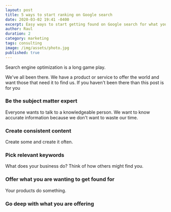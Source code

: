 ```yaml
---
layout: post
title: 5 ways to start ranking on Google search
date: 2020-03-02 19:41 -0400
excerpt: Easy ways to start getting found on Google search for what you sell and offer.
author: Raul
duration: 2
category: marketing
tags: consulting
image: /img/assets/photo.jpg
published: true
---
```


Search engine optimization is a long game play.

We've all been there. We have a product or service to offer the world and want those that need it to find us. If you haven't been there than this post is for you

### Be the subject matter expert

Everyone wants to talk to a knowledgeable person. We want to know accurate information because we don't want to waste our time.

### Create consistent content

Create some and create it often.

### Pick relevant keywords  

What does your business do? Think of how others might find you.

### Offer what you are wanting to get found for

Your products do something.

### Go deep with what you are offering
